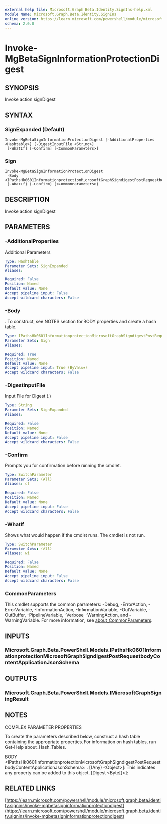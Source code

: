 ```yaml
---
external help file: Microsoft.Graph.Beta.Identity.SignIns-help.xml
Module Name: Microsoft.Graph.Beta.Identity.SignIns
online version: https://learn.microsoft.com/powershell/module/microsoft.graph.beta.identity.signins/invoke-mgbetasigninformationprotectiondigest
schema: 2.0.0
---
```


# Invoke-MgBetaSignInformationProtectionDigest

## SYNOPSIS
Invoke action signDigest

## SYNTAX

### SignExpanded (Default)
```
Invoke-MgBetaSignInformationProtectionDigest [-AdditionalProperties <Hashtable>] [-DigestInputFile <String>]
 [-WhatIf] [-Confirm] [<CommonParameters>]
```

### Sign
```
Invoke-MgBetaSignInformationProtectionDigest
 -Body <IPathsHk0601InformationprotectionMicrosoftGraphSigndigestPostRequestbodyContentApplicationJsonSchema>
 [-WhatIf] [-Confirm] [<CommonParameters>]
```

## DESCRIPTION
Invoke action signDigest

## PARAMETERS

### -AdditionalProperties
Additional Parameters

```yaml
Type: Hashtable
Parameter Sets: SignExpanded
Aliases:

Required: False
Position: Named
Default value: None
Accept pipeline input: False
Accept wildcard characters: False
```

### -Body
.
To construct, see NOTES section for BODY properties and create a hash table.

```yaml
Type: IPathsHk0601InformationprotectionMicrosoftGraphSigndigestPostRequestbodyContentApplicationJsonSchema
Parameter Sets: Sign
Aliases:

Required: True
Position: Named
Default value: None
Accept pipeline input: True (ByValue)
Accept wildcard characters: False
```

### -DigestInputFile
Input File for Digest (.)

```yaml
Type: String
Parameter Sets: SignExpanded
Aliases:

Required: False
Position: Named
Default value: None
Accept pipeline input: False
Accept wildcard characters: False
```

### -Confirm
Prompts you for confirmation before running the cmdlet.

```yaml
Type: SwitchParameter
Parameter Sets: (All)
Aliases: cf

Required: False
Position: Named
Default value: None
Accept pipeline input: False
Accept wildcard characters: False
```

### -WhatIf
Shows what would happen if the cmdlet runs.
The cmdlet is not run.

```yaml
Type: SwitchParameter
Parameter Sets: (All)
Aliases: wi

Required: False
Position: Named
Default value: None
Accept pipeline input: False
Accept wildcard characters: False
```

### CommonParameters
This cmdlet supports the common parameters: -Debug, -ErrorAction, -ErrorVariable, -InformationAction, -InformationVariable, -OutVariable, -OutBuffer, -PipelineVariable, -Verbose, -WarningAction, and -WarningVariable. For more information, see [about_CommonParameters](http://go.microsoft.com/fwlink/?LinkID=113216).

## INPUTS

### Microsoft.Graph.Beta.PowerShell.Models.IPathsHk0601InformationprotectionMicrosoftGraphSigndigestPostRequestbodyContentApplicationJsonSchema
## OUTPUTS

### Microsoft.Graph.Beta.PowerShell.Models.IMicrosoftGraphSigningResult
## NOTES
COMPLEX PARAMETER PROPERTIES

To create the parameters described below, construct a hash table containing the appropriate properties.
For information on hash tables, run Get-Help about_Hash_Tables.

BODY \<IPathsHk0601InformationprotectionMicrosoftGraphSigndigestPostRequestbodyContentApplicationJsonSchema\>: .
  \[(Any) \<Object\>\]: This indicates any property can be added to this object.
  \[Digest \<Byte\[\]\>\]:

## RELATED LINKS

[https://learn.microsoft.com/powershell/module/microsoft.graph.beta.identity.signins/invoke-mgbetasigninformationprotectiondigest](https://learn.microsoft.com/powershell/module/microsoft.graph.beta.identity.signins/invoke-mgbetasigninformationprotectiondigest)



